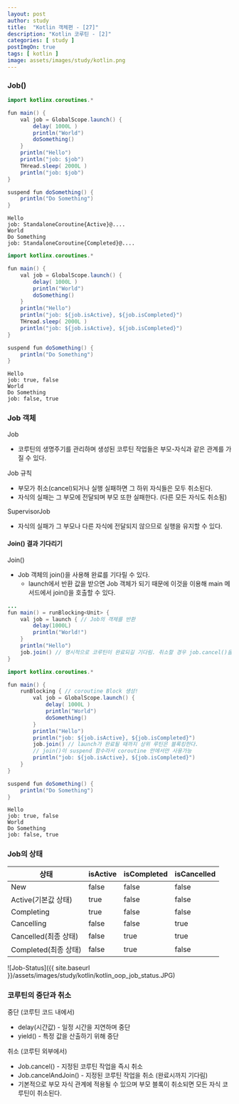 ```yaml
---
layout: post
author: study
title:  "Kotlin 객체편 - [27]"
description: "Kotlin 코루틴 - [2]"
categories: [ study ]
postImgOn: true
tags: [ kotlin ]
image: assets/images/study/kotlin.png
---
```


### Job()

```java
import kotlinx.coroutines.*

fun main() {
    val job = GlobalScope.launch() {
        delay( 1000L )
        println("World")
        doSomething()
    }
    println("Hello")
    println("job: $job")
    THread.sleep( 2000L )
    println("job: $job")
}

suspend fun doSomething() {
    println("Do Something")
}
```
```
Hello
job: StandaloneCoroutine{Active}@....
World
Do Something
job: StandaloneCoroutine{Completed}@....
```

```java
import kotlinx.coroutines.*

fun main() {
    val job = GlobalScope.launch() {
        delay( 1000L )
        println("World")
        doSomething()
    }
    println("Hello")
    println("job: ${job.isActive}, ${job.isCompleted}")
    THread.sleep( 2000L )
    println("job: ${job.isActive}, ${job.isCompleted}")
}

suspend fun doSomething() {
    println("Do Something")
}
```
```
Hello
job: true, false
World
Do Something
job: false, true
```


### Job 객체
Job
- 코루틴의 생명주기를 관리하며 생성된 코루틴 작업들은 부모-자식과 같은 관계를 가질 수 있다.

Job 규칙
- 부모가 취소(cancel)되거나 실행 실패하면 그 하위 자식들은 모두 취소된다.
- 자식의 실패는 그 부모에 전달되며 부모 또한 실패한다. (다른 모든 자식도 취소됨)

SupervisorJob
- 자식의 실패가 그 부모나 다른 자식에 전달되지 않으므로 실행을 유지할 수 있다.

#### Join() 결과 기다리기
Join()
- Job 객체의 join()을 사용해 완료를 기다릴 수 있다.
    - launch에서 반환 값을 받으면 Job 객체가 되기 때문에 이것을 이용해 main 메서드에서 join()을 호출할 수 있다.

```java
...
fun main() = runBlocking<Unit> {
    val job = launch { // Job의 객체를 반환
        delay(1000L)
        println("World!")
    }
    println("Hello")
    job.join() // 명시적으로 코루틴이 완료되길 기다림. 취소할 경우 job.cancel()을 사용
}
```


```java
import kotlinx.coroutines.*

fun main() {
    runBlocking { // coroutine Block 생성!
        val job = GlobalScope.launch() {
            delay( 1000L )
            println("World")
            doSomething()
        }
        println("Hello")
        println("job: ${job.isActive}, ${job.isCompleted}")
        job.join() // launch가 완료될 때까지 상위 루틴은 블록킹한다.
        // join()이 suspend 함수라서 coroutine 안에서만 사용가능
        println("job: ${job.isActive}, ${job.isCompleted}")
    }
}

suspend fun doSomething() {
    println("Do Something")
}
```
```
Hello
job: true, false
World
Do Something
job: false, true
```


### Job의 상태
| 상태 | isActive | isCompleted | isCancelled |
| --- | --- | --- | --- |
| New | false | false | false |
| Active(기본값 상태) | true | false | false |
| Completing | true | false | false |
| Cancelling | false | false | true |
| Cancelled(최종 상태) | false | true | true |
| Completed(최종 상태) | false | true | false |

![Job-Status]({{ site.baseurl }}/assets/images/study/kotlin/kotlin_oop_job_status.JPG)


### 코루틴의 중단과 취소

중단 (코루틴 코드 내에서)
- delay(시간값) - 일정 시간을 지연하며 중단
- yield() - 특정 값을 산출하기 위해 중단

취소 (코루틴 외부에서)
- Job.cancel() - 지정된 코루틴 작업을 즉시 취소
- Job.cancelAndJoin() - 지정된 코루틴 작업을 취소 (완료시까지 기다림)
- 기본적으로 부모 자식 관계에 적용될 수 있으며 부모 블록이 취소되면 모든 자식 코루틴이 취소된다.